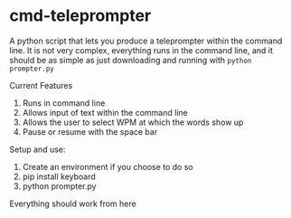 # cmd-teleprompter
A python script that lets you produce a teleprompter within the command line.  It is not very complex, everything runs in the command line, and it should be as simple as just downloading and running with ```python prompter.py```


Current Features
1. Runs in command line
2. Allows input of text within the command line
3. Allows the user to select WPM at which the words show up
4. Pause or resume with the space bar


Setup and use:

1. Create an environment if you choose to do so
2. pip install keyboard
3. python prompter.py

Everything should work from here
